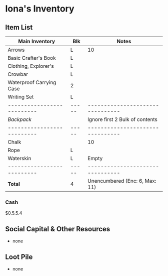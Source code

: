 # Iona's Inventory
## Item List
| **Main Inventory**       | Blk | Notes
|--------------------------|-----|--------------------------------
| Arrows                   | L   | 10
| Basic Crafter's Book     | L   |
| Clothing, Explorer's     | L   |
| Crowbar                  | L   |
| Waterproof Carrying Case | 2   |
| Writing Set              | L   |
|--------------------------|-----|--------------------------------
| *Backpack*               |     | Ignore first 2 Bulk of contents
|--------------------------|-----|--------------------------------
| Chalk                    |     | 10
| Rope                     | L   |
| Waterskin                | L   | Empty
|--------------------------|-----|--------------------------------
| **Total**                | 4   | Unencumbered (Enc: 6, Max: 11)

### Cash
$0.5.5.4

## Social Capital & Other Resources
- none

## Loot Pile
- none
